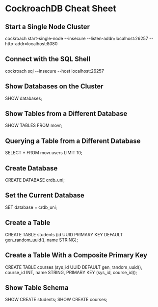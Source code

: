 # CockroachDB Cheat Sheet

## Start a Single Node Cluster
cockroach start-single-node --insecure --listen-addr=localhost:26257 --http-addr=localhost:8080

## Connect with the SQL Shell
cockroach sql --insecure --host localhost:26257

## Show Databases on the Cluster
SHOW databases;

## Show Tables from a Different Database
SHOW TABLES FROM movr;

## Querying a Table from a Different Database
SELECT * FROM movr.users LIMIT 10;

## Create Database
CREATE DATABASE crdb_uni;

## Set the Current Database
SET database = crdb_uni;

## Create a Table
CREATE TABLE students (id UUID PRIMARY KEY DEFAULT gen_random_uuid(), name STRING);

## Create a Table With a Composite Primary Key
CREATE TABLE courses (sys_id UUID DEFAULT gen_random_uuid(), course_id INT, name STRING, PRIMARY KEY (sys_id, course_id));

## Show Table Schema
SHOW CREATE students;
SHOW CREATE courses;
